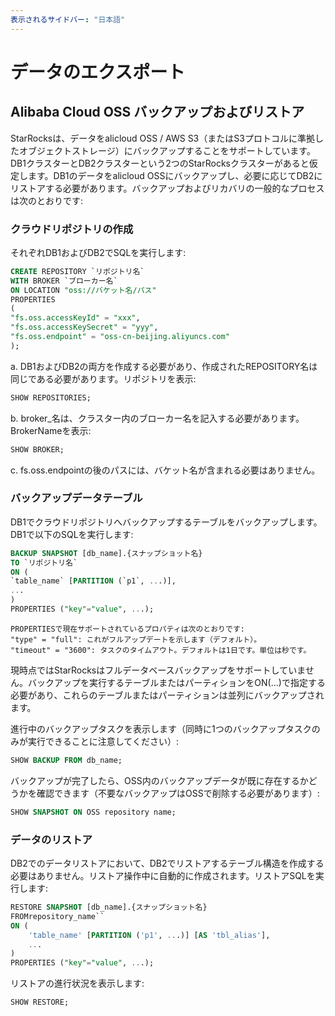 ```yaml
---
表示されるサイドバー: "日本語"
---
```


# データのエクスポート

## Alibaba Cloud OSS バックアップおよびリストア

StarRocksは、データをalicloud OSS / AWS S3（またはS3プロトコルに準拠したオブジェクトストレージ）にバックアップすることをサポートしています。DB1クラスターとDB2クラスターという2つのStarRocksクラスターがあると仮定します。DB1のデータをalicloud OSSにバックアップし、必要に応じてDB2にリストアする必要があります。バックアップおよびリカバリの一般的なプロセスは次のとおりです:

### クラウドリポジトリの作成

それぞれDB1およびDB2でSQLを実行します:

```sql
CREATE REPOSITORY `リポジトリ名`
WITH BROKER `ブローカー名`
ON LOCATION "oss://バケット名/パス"
PROPERTIES
(
"fs.oss.accessKeyId" = "xxx",
"fs.oss.accessKeySecret" = "yyy",
"fs.oss.endpoint" = "oss-cn-beijing.aliyuncs.com"
);
```

a. DB1およびDB2の両方を作成する必要があり、作成されたREPOSITORY名は同じである必要があります。リポジトリを表示:

```sql
SHOW REPOSITORIES;
```

b. broker_名は、クラスター内のブローカー名を記入する必要があります。BrokerNameを表示:

```sql
SHOW BROKER;
```

c. fs.oss.endpointの後のパスには、バケット名が含まれる必要はありません。

### バックアップデータテーブル

DB1でクラウドリポジトリへバックアップするテーブルをバックアップします。DB1で以下のSQLを実行します:

```sql
BACKUP SNAPSHOT [db_name].{スナップショット名}
TO `リポジトリ名`
ON (
`table_name` [PARTITION (`p1`, ...)],
...
)
PROPERTIES ("key"="value", ...);
```

```plain text
PROPERTIESで現在サポートされているプロパティは次のとおりです:
"type" = "full": これがフルアップデートを示します（デフォルト）。
"timeout" = "3600": タスクのタイムアウト。デフォルトは1日です。単位は秒です。
```

現時点ではStarRocksはフルデータベースバックアップをサポートしていません。バックアップを実行するテーブルまたはパーティションをON(...)で指定する必要があり、これらのテーブルまたはパーティションは並列にバックアップされます。

進行中のバックアップタスクを表示します（同時に1つのバックアップタスクのみが実行できることに注意してください）:

```sql
SHOW BACKUP FROM db_name;
```

バックアップが完了したら、OSS内のバックアップデータが既に存在するかどうかを確認できます（不要なバックアップはOSSで削除する必要があります）:

```sql
SHOW SNAPSHOT ON OSS repository name; 
```

### データのリストア

DB2でのデータリストアにおいて、DB2でリストアするテーブル構造を作成する必要はありません。リストア操作中に自動的に作成されます。リストアSQLを実行します:

```sql
RESTORE SNAPSHOT [db_name].{スナップショット名}
FROMrepository_name``
ON (
    'table_name' [PARTITION ('p1', ...)] [AS 'tbl_alias'],
    ...
)
PROPERTIES ("key"="value", ...);
```

リストアの進行状況を表示します:

```sql
SHOW RESTORE;
```